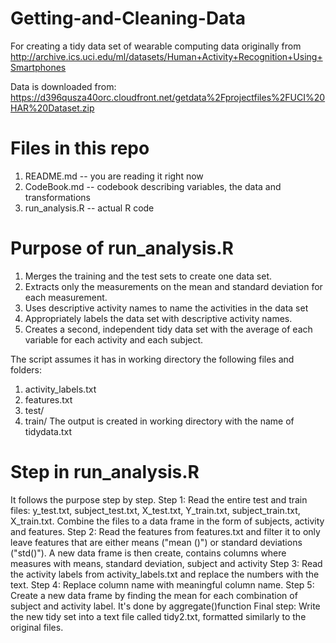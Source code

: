 # Getting-and-Cleaning-Data
For creating a tidy data set of wearable computing data originally from http://archive.ics.uci.edu/ml/datasets/Human+Activity+Recognition+Using+Smartphones

Data is downloaded from: 
https://d396qusza40orc.cloudfront.net/getdata%2Fprojectfiles%2FUCI%20HAR%20Dataset.zip

# Files in this repo
1. README.md -- you are reading it right now
2. CodeBook.md -- codebook describing variables, the data and transformations
3. run_analysis.R -- actual R code

# Purpose of run_analysis.R 
1. Merges the training and the test sets to create one data set. 
2. Extracts only the measurements on the mean and standard deviation for each measurement. 
3. Uses descriptive activity names to name the activities in the data set 
4. Appropriately labels the data set with descriptive activity names. 
5. Creates a second, independent tidy data set with the average of each variable for each activity and each subject.

The script assumes it has in working directory the following files and folders:
1. activity_labels.txt
2. features.txt
3. test/
4. train/
The output is created in working directory with the name of tidydata.txt

# Step in run_analysis.R 
It follows the purpose step by step.
Step 1:
  Read the entire test and train files: y_test.txt, subject_test.txt, X_test.txt, Y_train.txt, subject_train.txt, X_train.txt.
  Combine the files to a data frame in the form of subjects, activity and features.
Step 2:
  Read the features from features.txt and filter it to only leave features that are either means ("mean ()") or standard deviations   ("std()"). 
  A new data frame is then create, contains columns where measures with means, standard deviation, subject and activity
Step 3:
  Read the activity labels from activity_labels.txt and replace the numbers with the text.
Step 4:
  Replace column name with meaningful column name.
Step 5:
  Create a new data frame by finding the mean for each combination of subject and activity label. It's done by aggregate()function
Final step:
  Write the new tidy set into a text file called tidy2.txt, formatted similarly to the original files.
